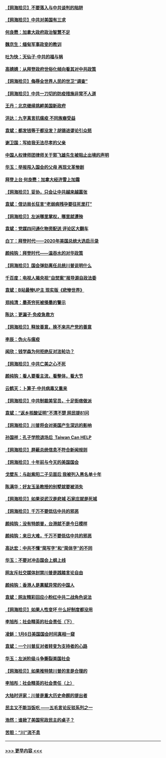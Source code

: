 #### [【网海拾贝】不要落入与中共谈判的陷阱](../pages/nsc993/n12735229.md?t=02061251) 
#### [【网海拾贝】中共对美国有三求](../pages/nsc993/n12735197.md?t=02061251) 
#### [何良懋：加拿大政府政治智慧不足](../pages/nsc993/n12734323.md?t=02061251) 
#### [魏京生：缅甸军事政变的教训](../pages/nsc993/n12732470.md?t=02061251) 
#### [吐为快：天仙子·中共的福与祸](../pages/nsc993/n12732165.md?t=02061251) 
#### [高婧婧：从拜登政府世俗化倾向看其对中共政策](../pages/nsc993/n12730028.md?t=02061251) 
#### [【网海拾贝】侮辱全世界人民的世卫“调查”](../pages/nsc993/n12727884.md?t=02061251) 
#### [【网海拾贝】中共一刀切的防疫措施非常不人道](../pages/nsc993/n12724879.md?t=02061251) 
#### [王丹：北京继续挑衅美国新政府](../pages/nsc993/n12722456.md?t=02061251) 
#### [洪达：九字真言抗瘟疫 不同族裔受益](../pages/nsc993/n12722448.md?t=02061251) 
#### [袁斌：都发钱等于都没发？胡锡进谬论引众怒](../pages/nsc993/n12722393.md?t=02061251) 
#### [谢卫国：写给我无法尽孝的父亲](../pages/nsc993/n12720325.md?t=02061251) 
#### [中国人权律师团律师关于郭飞雄先生被阻止出境的声明](../pages/nsc993/n12720203.md?t=02061251) 
#### [华玉：举报闯入国会的父母 再现文革惨剧](../pages/nsc993/n12719070.md?t=02061251) 
#### [拜登上台 何良懋：加拿大经济雪上加霜](../pages/nsc993/n12718943.md?t=02061251) 
#### [【网海拾贝】妥协，只会让中共越来越嚣张](../pages/nsc993/n12717392.md?t=02061251) 
#### [袁斌：信访局长狂言“老弱病残孕要往死里打”](../pages/nsc993/n12717343.md?t=02061251) 
#### [【网海拾贝】左派哪里掌权，哪里就遭殃](../pages/nsc993/n12715009.md?t=02061251) 
#### [袁斌：党媒四问通化物资配送 评论区大翻车](../pages/nsc993/n12714950.md?t=02061251) 
#### [白丁：拜登时代——2020年美国总统大选启示录](../pages/nsc993/n12714920.md?t=02061251) 
#### [颜纯钩：拜登时代——温吞水的对华政策](../pages/nsc993/n12713245.md?t=02061251) 
#### [【网海拾贝】国会弹劾离任总统川普说明什么](../pages/nsc993/n12712816.md?t=02061251) 
#### [千百度：电视人揭央视“自焚案”报导源自政法委](../pages/nsc993/n12709760.md?t=02061251) 
#### [袁斌：B站最惨UP主 现实版《悲惨世界》](../pages/nsc993/n12709686.md?t=02061251) 
#### [郑纯清：墨茶穷死被搽墨的警示](../pages/nsc993/n12709262.md?t=02061251) 
#### [陈达：更漏子·免疫急救方](../pages/nsc993/n12709244.md?t=02061251) 
#### [【网海拾贝】释放善意，换不来共产党的善意](../pages/nsc993/n12708361.md?t=02061251) 
#### [李辰：伪火与瘟疫](../pages/nsc993/n12707981.md?t=02061251) 
#### [闻欣：钱学森为何拒绝反对法轮功？](../pages/nsc993/n12707407.md?t=02061251) 
#### [【网海拾贝】中共亡美之心不死](../pages/nsc993/n12707621.md?t=02061251) 
#### [颜纯钩：看人要看主流，看整体，看大节](../pages/nsc993/n12707536.md?t=02061251) 
#### [云鹤天：卜算子‧中共病毒又重来](../pages/nsc993/n12707408.md?t=02061251) 
#### [【网海拾贝】中共制裁美官员，十足街痞做派](../pages/nsc993/n12705115.md?t=02061251) 
#### [袁斌：“返乡核酸证明”不清不楚 网民提81问](../pages/nsc993/n12704982.md?t=02061251) 
#### [【网海拾贝】川普将会对美国产生深远的影响](../pages/nsc993/n12703045.md?t=02061251) 
#### [孙国祥：孔子学院退场后  Taiwan Can HELP](../pages/nsc993/n12702430.md?t=02061251) 
#### [【网海拾贝】屏蔽总统信息不符合新闻规则](../pages/nsc993/n12699998.md?t=02061251) 
#### [【网海拾贝】十年前与今天的美国国会](../pages/nsc993/n12696993.md?t=02061251) 
#### [戈壁东：与赵紫阳二子见面后 我被列入黑名单十年](../pages/nsc993/n12696215.md?t=02061251) 
#### [陈满华：好友玉圣教授的别墅就要被消失](../pages/nsc993/n12695411.md?t=02061251) 
#### [【网海拾贝】如果说武汉是悲城 石家庄就是死城](../pages/nsc993/n12694589.md?t=02061251) 
#### [【网海拾贝】千万不要低估中共的邪恶](../pages/nsc993/n12692771.md?t=02061251) 
#### [颜纯钩：没有特朗普，台港就不是今日模样](../pages/nsc993/n12692678.md?t=02061251) 
#### [颜纯钩：来日大难，千万不要低估中共的邪恶](../pages/nsc993/n12692080.md?t=02061251) 
#### [高达宏：中共不懂“简写字”和“简体字”的不同](../pages/nsc993/n12692068.md?t=02061251) 
#### [华玉：不要对冲击国会上纲上线](../pages/nsc993/n12689948.md?t=02061251) 
#### [网友斥社交媒体封禁川普是践踏言论自由](../pages/nsc993/n12687482.md?t=02061251) 
#### [颜纯钩：香港人是禀赋异常的中国人](../pages/nsc993/n12685142.md?t=02061251) 
#### [袁斌：网友精彩回应小粉红中共二战角色说法](../pages/nsc993/n12684994.md?t=02061251) 
#### [【网海拾贝】如果人性变坏 什么好制度都没用](../pages/nsc993/n12683000.md?t=02061251) 
#### [李旭彤：社会精英的社会责任（下）](../pages/nsc993/n12680604.md?t=02061251) 
#### [凌稣：1月6日美国国会时间真相一窥](../pages/nsc993/n12682780.md?t=02061251) 
#### [袁斌：一个川普反对者转变为支持者的心路](../pages/nsc993/n12682700.md?t=02061251) 
#### [华玉：左派阶级斗争撕裂美国社会](../pages/nsc993/n12681226.md?t=02061251) 
#### [【网海拾贝】如果推特禁川普的言是合理的](../pages/nsc993/n12681232.md?t=02061251) 
#### [李旭彤：社会精英的社会责任（上）](../pages/nsc993/n12680501.md?t=02061251) 
#### [大陆时评家：川普是重大历史命题的提出者](../pages/nsc993/n12679904.md?t=02061251) 
#### [民主又不能当饭吃 ——五毛言论反驳系列之一](../pages/nsc993/n12679877.md?t=02061251) 
#### [浩然：谁掀了美国宪政民主的桌子？](../pages/nsc993/n12679850.md?t=02061251) 
#### [苦胆：“川”流不息](../pages/nsc993/n12678388.md?t=02061251) 

----
#### [ >>> 更早内容 <<< ](../indexes/nsc993-earlier.md)
